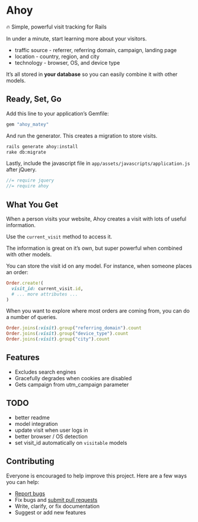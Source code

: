 # Ahoy

:fire: Simple, powerful visit tracking for Rails

In under a minute, start learning more about your visitors.

- traffic source - referrer, referring domain, campaign, landing page
- location - country, region, and city
- technology - browser, OS, and device type

It’s all stored in **your database** so you can easily combine it with other models.

## Ready, Set, Go

Add this line to your application’s Gemfile:

```ruby
gem "ahoy_matey"
```

And run the generator. This creates a migration to store visits.

```sh
rails generate ahoy:install
rake db:migrate
```

Lastly, include the javascript file in `app/assets/javascripts/application.js` after jQuery.

```javascript
//= require jquery
//= require ahoy
```

## What You Get

When a person visits your website, Ahoy creates a visit with lots of useful information.

Use the `current_visit` method to access it.

The information is great on it’s own, but super powerful when combined with other models.

You can store the visit id on any model. For instance, when someone places an order:

```ruby
Order.create!(
  visit_id: current_visit.id,
  # ... more attributes ...
)
```

When you want to explore where most orders are coming from, you can do a number of queries.

```ruby
Order.joins(:visit).group("referring_domain").count
Order.joins(:visit).group("device_type").count
Order.joins(:visit).group("city").count
```

## Features

- Excludes search engines
- Gracefully degrades when cookies are disabled
- Gets campaign from utm_campaign parameter

## TODO

- better readme
- model integration
- update visit when user logs in
- better browser / OS detection
- set visit_id automatically on `visitable` models

## Contributing

Everyone is encouraged to help improve this project. Here are a few ways you can help:

- [Report bugs](https://github.com/ankane/ahoy/issues)
- Fix bugs and [submit pull requests](https://github.com/ankane/ahoy/pulls)
- Write, clarify, or fix documentation
- Suggest or add new features
